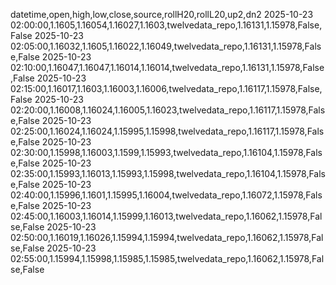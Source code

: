datetime,open,high,low,close,source,rollH20,rollL20,up2,dn2
2025-10-23 02:00:00,1.1605,1.16054,1.16027,1.1603,twelvedata_repo,1.16131,1.15978,False,False
2025-10-23 02:05:00,1.16032,1.1605,1.16022,1.16049,twelvedata_repo,1.16131,1.15978,False,False
2025-10-23 02:10:00,1.16047,1.16047,1.16014,1.16014,twelvedata_repo,1.16131,1.15978,False,False
2025-10-23 02:15:00,1.16017,1.1603,1.16003,1.16006,twelvedata_repo,1.16117,1.15978,False,False
2025-10-23 02:20:00,1.16008,1.16024,1.16005,1.16023,twelvedata_repo,1.16117,1.15978,False,False
2025-10-23 02:25:00,1.16024,1.16024,1.15995,1.15998,twelvedata_repo,1.16117,1.15978,False,False
2025-10-23 02:30:00,1.15998,1.16003,1.1599,1.15993,twelvedata_repo,1.16104,1.15978,False,False
2025-10-23 02:35:00,1.15993,1.16013,1.15993,1.15998,twelvedata_repo,1.16104,1.15978,False,False
2025-10-23 02:40:00,1.15996,1.1601,1.15995,1.16004,twelvedata_repo,1.16072,1.15978,False,False
2025-10-23 02:45:00,1.16003,1.16014,1.15999,1.16013,twelvedata_repo,1.16062,1.15978,False,False
2025-10-23 02:50:00,1.16019,1.16026,1.15994,1.15994,twelvedata_repo,1.16062,1.15978,False,False
2025-10-23 02:55:00,1.15994,1.15998,1.15985,1.15985,twelvedata_repo,1.16062,1.15978,False,False
